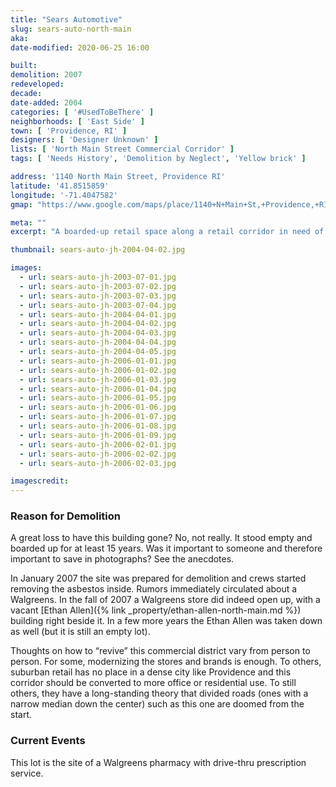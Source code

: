 ```yaml
---
title: "Sears Automotive"
slug: sears-auto-north-main
aka:
date-modified: 2020-06-25 16:00

built: 
demolition: 2007
redeveloped: 
decade:
date-added: 2004
categories: [ '#UsedToBeThere' ]
neighborhoods: [ 'East Side' ]
town: [ 'Providence, RI' ]
designers: [ 'Designer Unknown' ]
lists: [ 'North Main Street Commercial Corridor' ]
tags: [ 'Needs History', 'Demolition by Neglect', 'Yellow brick' ]

address: '1140 North Main Street, Providence RI'
latitude: '41.8515859'
longitude: '-71.4047582'
gmap: "https://www.google.com/maps/place/1140+N+Main+St,+Providence,+RI+02904/@41.8515859,-71.4047582,17z/data=!3m1!4b1!4m5!3m4!1s0x89e444c3d7d057ef:0xefedfd745dc3fad2!8m2!3d41.8515859!4d-71.4025695"

meta: ""
excerpt: "A boarded-up retail space along a retail corridor in need of rethinking."

thumbnail: sears-auto-jh-2004-04-02.jpg

images:
  - url: sears-auto-jh-2003-07-01.jpg
  - url: sears-auto-jh-2003-07-02.jpg
  - url: sears-auto-jh-2003-07-03.jpg
  - url: sears-auto-jh-2003-07-04.jpg
  - url: sears-auto-jh-2004-04-01.jpg
  - url: sears-auto-jh-2004-04-02.jpg
  - url: sears-auto-jh-2004-04-03.jpg
  - url: sears-auto-jh-2004-04-04.jpg
  - url: sears-auto-jh-2004-04-05.jpg
  - url: sears-auto-jh-2006-01-01.jpg
  - url: sears-auto-jh-2006-01-02.jpg
  - url: sears-auto-jh-2006-01-03.jpg
  - url: sears-auto-jh-2006-01-04.jpg
  - url: sears-auto-jh-2006-01-05.jpg
  - url: sears-auto-jh-2006-01-06.jpg
  - url: sears-auto-jh-2006-01-07.jpg
  - url: sears-auto-jh-2006-01-08.jpg
  - url: sears-auto-jh-2006-01-09.jpg
  - url: sears-auto-jh-2006-02-01.jpg
  - url: sears-auto-jh-2006-02-02.jpg
  - url: sears-auto-jh-2006-02-03.jpg

imagescredit: 
---
```


### Reason for Demolition

A great loss to have this building gone? No, not really. It stood empty and boarded up for at least 15 years. Was it important to someone and therefore important to save in photographs? See the anecdotes.

In January 2007 the site was prepared for demolition and crews started removing the asbestos inside. Rumors immediately circulated about a Walgreens. In the fall of 2007 a Walgreens store did indeed open up, with a vacant [Ethan Allen]({% link _property/ethan-allen-north-main.md %}) building right beside it. In a few more years the Ethan Allen was taken down as well (but it is still an empty lot). 

Thoughts on how to “revive” this commercial district vary from person to person. For some, modernizing the stores and brands is enough. To others, suburban retail has no place in a dense city like Providence and this corridor should be converted to more office or residential use. To still others, they have a long-standing theory that divided roads (ones with a narrow median down the center) such as this one are doomed from the start. 


### Current Events

This lot is the site of a Walgreens pharmacy with drive-thru prescription service.
